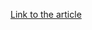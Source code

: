 [Link to the article](https://blog.eclecticiq.com/eclecticiq-monthly-vulnerability-trend-report-march-2019?hsLang=en)
